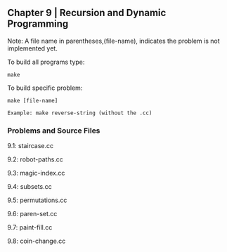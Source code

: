 ## Chapter 9 | Recursion and Dynamic Programming

Note: A file name in parentheses,(file-name), indicates the problem is not implemented yet.

To build all programs type:

    make 

To build specific problem:

    make [file-name] 

    Example: make reverse-string (without the .cc)

### Problems and Source Files 

 9.1: staircase.cc

 9.2: robot-paths.cc

 9.3: magic-index.cc

 9.4: subsets.cc

 9.5: permutations.cc

 9.6: paren-set.cc

 9.7: paint-fill.cc

 9.8: coin-change.cc 

